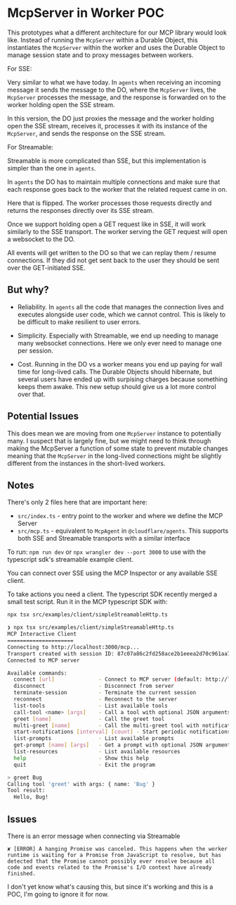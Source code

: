 
# McpServer in Worker POC

This prototypes what a different architecture for our MCP library would look like. Instead of running
the `McpServer` within a Durable Object, this instantiates the `McpServer` within the worker and uses
the Durable Object to manage session state and to proxy messages between workers.

For SSE:

Very similar to what we have today. In `agents` when receiving an incoming message it sends the
message to the DO, where the `McpServer` lives, the `McpServer` processes the message, and the response
is forwarded on to the worker holding open the SSE stream.

In this version, the DO just proxies the message and the worker holding open the SSE stream, receives
it, processes it with its instance of the `McpServer`, and sends the response on the SSE stream.

For Streamable:

Streamable is more complicated than SSE, but this implementation is simpler than the one in `agents`.

In `agents` the DO has to maintain multiple connections and make sure that each response goes back
to the worker that the related request came in on.

Here that is flipped. The worker processes those requests directly and returns the responses directly
over its SSE stream.

Once we support holding open a GET request like in SSE, it will work similarly to the SSE transport.
The worker serving the GET request will open a websocket to the DO.

All events will get written to the DO so that we can replay them / resume connections. If they did
not get sent back to the user they should be sent over the GET-initiated SSE.

## But why?

- Reliability. In `agents` all the code that manages the connection lives and executes alongside
  user code, which we cannot control. This is likely to be difficult to make resilient to user errors.

- Simplicity. Especially with Streamable, we end up needing to manage many websocket connections. Here
  we only ever need to manage one per session.

- Cost. Running in the DO vs a worker means you end up paying for wall time for long-lived calls. The 
  Durable Objects should hibernate, but several users have ended up with surpising charges because something
  keeps them awake. This new setup should give us a lot more control over that.

## Potential Issues

This does mean we are moving from one `McpServer` instance to potentially many. I suspect that is largely
fine, but we might need to think through making the McpServer a function of some state to prevent mutable
changes meaning that the `McpServer` in the long-lived connections might be slightly different from the
instances in the short-lived workers.

## Notes

There's only 2 files here that are important here:

- `src/index.ts` - entry point to the worker and where we define the MCP Server
- `src/mcp.ts` - equivalent to `McpAgent` in `@cloudflare/agents`. This supports both SSE and Streamable transports with a similar interface

To run: `npm run dev` or `npx wrangler dev --port 3000` to use with the typescript sdk's streamable example client.

You can connect over SSE using the MCP Inspector or any available SSE client.

To take actions you need a client. The typescript SDK recently merged a small test script.
Run it in the MCP typescript SDK with:

```bash
npx tsx src/examples/client/simpleStreamableHttp.ts
```

```bash
❯ npx tsx src/examples/client/simpleStreamableHttp.ts
MCP Interactive Client
=====================
Connecting to http://localhost:3000/mcp...
Transport created with session ID: 87c07a86c2fd258ace2b1eeea2d70c961aa7866fa42518214055c013b59e022d
Connected to MCP server

Available commands:
  connect [url]              - Connect to MCP server (default: http://localhost:3000/mcp)
  disconnect                 - Disconnect from server
  terminate-session          - Terminate the current session
  reconnect                  - Reconnect to the server
  list-tools                 - List available tools
  call-tool <name> [args]    - Call a tool with optional JSON arguments
  greet [name]               - Call the greet tool
  multi-greet [name]         - Call the multi-greet tool with notifications
  start-notifications [interval] [count] - Start periodic notifications
  list-prompts               - List available prompts
  get-prompt [name] [args]   - Get a prompt with optional JSON arguments
  list-resources             - List available resources
  help                       - Show this help
  quit                       - Exit the program

> greet Bug
Calling tool 'greet' with args: { name: 'Bug' }
Tool result:
  Hello, Bug!
```

## Issues

There is an error message when connecting via Streamable

```
✘ [ERROR] A hanging Promise was canceled. This happens when the worker runtime is waiting for a Promise from JavaScript to resolve, but has detected that the Promise cannot possibly ever resolve because all code and events related to the Promise's I/O context have already finished.
```

I don't yet know what's causing this, but since it's working and this is a POC, I'm going to ignore it for now.
